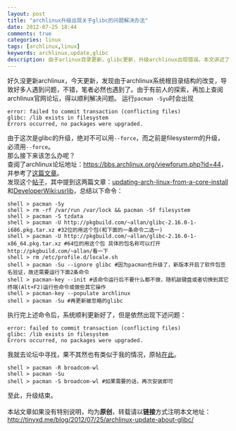 ```yaml
---
layout: post
title: "archlinux升级出现关于glibc的问题解决办法"
date: 2012-07-25 18:44
comments: true
categories: linux
tags: [archlinux,linux]
keywords: archlinux,update,glibc
description: 由于arlinux目录更新，glibc更新，升级archlinux出现错误。本文讲述了此次升级出现问题的解决方法。
---
```

好久没更新archlinux，今天更新，发现由于archlinux系统根目录结构的改变，导致好多人遇到问题，不错，笔者必然也遇到了。由于有前人的探索，再加上查阅archlinux官网论坛，得以顺利解决问题。
运行`pacman -Syu`时会出现   
```
error: failed to commit transaction (conflicting files)
glibc: /lib exists in filesystem
Errors occurred, no packages were upgraded.
```   
由于这次是glibc的升级，绝对不可以用`--force`，而之前是filesysterm的升级，必须用`--force`。   
那么接下来该怎么办呢？   
查阅了archlinux论坛地址：<https://bbs.archlinux.org/viewforum.php?id=44>，并参考了[这篇文章](http://www.j927.net/arch/archlinux%E5%8D%87%E7%BA%A7%E5%A4%B1%E8%B4%A5%E9%97%AE%E9%A2%98%E8%A7%A3%E5%86%B3%E8%AE%B0%E5%BD%95.html)。      
发现这个[帖子](https://bbs.archlinux.org/viewtopic.php?id=145186)，其中提到这两篇文章：[updating-arch-linux-from-a-core-install](http://allanmcrae.com/2012/07/updating-arch-linux-from-a-core-install/) 和[DeveloperWiki:usrlib](https://wiki.archlinux.org/index.php/DeveloperWiki:usrlib)，总结以下命令：   
<!--more-->   
```
shell > pacman -Sy
shell > rm -rf /var/run /var/lock && pacman -Sf filesystem
shell > pacman -S tzdata
shell > pacman -U http://pkgbuild.com/~allan/glibc-2.16.0-1-i686.pkg.tar.xz #32位的用这个包(和下面的一条命令二选一)
shell > pacman -U http://pkgbuild.com/~allan/glibc-2.16.0-1-x86_64.pkg.tar.xz #64位的用这个包 具体的包名称可以打开http://pkgbuild.com/~allan/看一下
shell > rm /etc/profile.d/locale.sh
shell > pacman -Su --ignore glibc #因为pacman也升级了，新版本开启了软件包签名验证，故还需要运行下面2条命令
shell > pacman-key --init #该命令运行后不要什么都不做，随机敲键盘或者切换到其它终端(Alt+F2)运行些命令或做些其它操作
shell > pacman-key --populate archlinux
shell > pacman -Su #再更新被忽略的glibc
```
执行完上述命令后，系统顺利更新好了，但是依然出现下述问题：   
```
error: failed to commit transaction (conflicting files)
glibc: /lib exists in filesystem
Errors occurred, no packages were upgraded.
```   
我就去论坛中寻找，果不其然也有类似于我的情况，原帖[在此](http://bbs.archbang.org/viewtopic.php?pid=16509)。
```
shell > pacman -R broadcom-wl
shell > pacman -Su
shell > pacman -S broadcom-wl #如果需要的话，再次安装即可
```
至此，升级结束。  
<br />
本站文章如果没有特别说明，均为**原创**，转载请以**链接**方式注明本文地址：<http://tinyxd.me/blog/2012/07/25/archlinux-update-about-glibc/>

